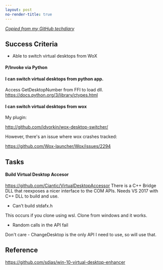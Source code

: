 ```yaml
---
layout: post
no-render-title: true
---
```


_[Copied from my GitHub techdiary](https://github.com/idvorkin/techdiary/blob/master/notes/virtual-desktops.md)_

## Success Criteria

- Able to switch virtual desktops from WoX

#### P/Invoke via Python

#### I can switch virtual desktops from python app.

Access GetDesktopNumber from FFI to load dll.
https://docs.python.org/3/library/ctypes.html

#### I can switch virtual desktops from wox

My plugin:

http://github.com/idvorkin/wox-desktop-switcher/

However, there's an issue where wox crashes tracked:

https://github.com/Wox-launcher/Wox/issues/2294

## Tasks

#### Build Virtual Desktop Accesor

https://github.com/Ciantic/VirtualDesktopAccessor
There is a C++ Bridge DLL that reexposes a nicer interface to the COM APIs.
Needs VS 2017 with C++ DLL to build and use.

- Can't build stdafx.h

This occurs if you clone using wsl. Clone from windows and it works.

- Random calls in the API fail

Don't care - ChangeDesktop is the only API I need to use, so will use that.

## Reference

https://github.com/sdias/win-10-virtual-desktop-enhancer
